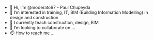- 👋 Hi, I’m @moderato97 - Paul Chupeyda
- 👀 I’m interested in training, IT, BIM (Building Information Modelling) in design and construction
- 🌱 I currently teach construction, design, BIM
- 💞️ I’m looking to collaborate on ...
- 📫 How to reach me ...

<!---
moderato97/moderato97 is a ✨ special ✨ repository because its `README.md` (this file) appears on your GitHub profile.
You can click the Preview link to take a look at your changes.
--->
